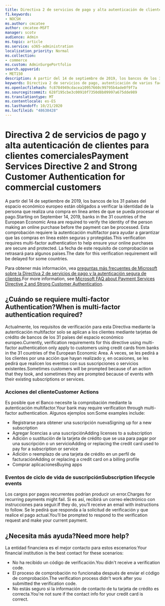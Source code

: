 ```yaml
---
title: Directiva 2 de servicios de pago y alta autenticación de clientes para clientes comerciales
f1.keywords:
- NOCSH
ms.author: cmcatee
author: cmcatee-MSFT
manager: scotv
audience: Admin
ms.topic: article
ms.service: o365-administration
localization_priority: Normal
ms.collection:
- commerce
ms.custom: AdminSurgePortfolio
search.appverid:
- MET150
description: A partir del 14 de septiembre de 2019, los bancos de los 31 países del espacio económico europeo están obligados a verificar la identidad de la persona que realiza una compra en línea antes de que se pueda procesar el pago.
keywords: Directiva 2 de servicios de pago, autenticación de varios factores en el cliente segura
ms.openlocfilehash: fc8784949cdacea10957660c99795b4ade0f9f7a
ms.sourcegitcommit: 628f195cbe3c00910f7350d8b09997a675dde989
ms.translationtype: MT
ms.contentlocale: es-ES
ms.lasthandoff: 10/21/2020
ms.locfileid: "48638428"
---
```

# <a name="payment-services-directive-2-and-strong-customer-authentication-for-commercial-customers"></a><span data-ttu-id="695d4-104">Directiva 2 de servicios de pago y alta autenticación de clientes para clientes comerciales</span><span class="sxs-lookup"><span data-stu-id="695d4-104">Payment Services Directive 2 and Strong Customer Authentication for commercial customers</span></span>

<span data-ttu-id="695d4-105">A partir del 14 de septiembre de 2019, los bancos de los 31 países del espacio económico europeo están obligados a verificar la identidad de la persona que realiza una compra en línea antes de que se pueda procesar el pago.</span><span class="sxs-lookup"><span data-stu-id="695d4-105">Starting on September 14, 2019, banks in the 31 countries of the European Economic Area are required to verify the identity of the person making an online purchase before the payment can be processed.</span></span> <span data-ttu-id="695d4-106">Esta comprobación requiere la autenticación multifactor para ayudar a garantizar que las compras en línea estén seguras y protegidas.</span><span class="sxs-lookup"><span data-stu-id="695d4-106">This verification requires multi-factor authentication to help ensure your online purchases are secure and protected.</span></span> <span data-ttu-id="695d4-107">La fecha de este requisito de comprobación se retrasará para algunos países.</span><span class="sxs-lookup"><span data-stu-id="695d4-107">The date for this verification requirement will be delayed for some countries.</span></span> 

<span data-ttu-id="695d4-108">Para obtener más información, vea [preguntas más frecuentes de Microsoft sobre la Directiva 2 de servicios de pago y la autenticación segura de clientes](https://support.microsoft.com/help/4517854/microsoft-account-open-banking-customer-authentication).</span><span class="sxs-lookup"><span data-stu-id="695d4-108">For more information, see [Microsoft FAQ about Payment Services Directive 2 and Strong Customer Authentication](https://support.microsoft.com/help/4517854/microsoft-account-open-banking-customer-authentication).</span></span>

## <a name="when-is-multi-factor-authentication-required"></a><span data-ttu-id="695d4-109">¿Cuándo se requiere multi-factor Authentication?</span><span class="sxs-lookup"><span data-stu-id="695d4-109">When is multi-factor authentication required?</span></span>

<span data-ttu-id="695d4-110">Actualmente, los requisitos de verificación para esta Directiva mediante la autenticación multifactor solo se aplican a los clientes mediante tarjetas de crédito de bancos de los 31 países del espacio económico europeo.</span><span class="sxs-lookup"><span data-stu-id="695d4-110">Currently, verification requirements for this directive using multi-factor authentication only apply to customers using credit cards from banks in the 31 countries of the European Economic Area.</span></span> <span data-ttu-id="695d4-111">A veces, se les pedirá a los clientes por una acción que hayan realizado y, en ocasiones, se les pedirá que realicen los eventos con sus suscripciones o servicios existentes.</span><span class="sxs-lookup"><span data-stu-id="695d4-111">Sometimes customers will be prompted because of an action that they took, and sometimes they are prompted because of events with their existing subscriptions or services.</span></span>

### <a name="customer-actions"></a><span data-ttu-id="695d4-112">Acciones del cliente</span><span class="sxs-lookup"><span data-stu-id="695d4-112">Customer Actions</span></span>

<span data-ttu-id="695d4-113">Es posible que el Banco necesite la comprobación mediante la autenticación multifactor.</span><span class="sxs-lookup"><span data-stu-id="695d4-113">Your bank may require verification through multi-factor authentication.</span></span> <span data-ttu-id="695d4-114">Algunos ejemplos son:</span><span class="sxs-lookup"><span data-stu-id="695d4-114">Some examples include:</span></span>
- <span data-ttu-id="695d4-115">Registrarse para obtener una suscripción nueva</span><span class="sxs-lookup"><span data-stu-id="695d4-115">Signing up for a new subscription</span></span>
- <span data-ttu-id="695d4-116">Agregar licencias a una suscripción</span><span class="sxs-lookup"><span data-stu-id="695d4-116">Adding licenses to a subscription</span></span>
- <span data-ttu-id="695d4-117">Adición o sustitución de la tarjeta de crédito que se usa para pagar por una suscripción o un servicio</span><span class="sxs-lookup"><span data-stu-id="695d4-117">Adding or replacing the credit card used to pay for a subscription or service</span></span>
- <span data-ttu-id="695d4-118">Adición o reemplazo de una tarjeta de crédito en un perfil de facturación</span><span class="sxs-lookup"><span data-stu-id="695d4-118">Adding or replacing a credit card on a billing profile</span></span>
- <span data-ttu-id="695d4-119">Comprar aplicaciones</span><span class="sxs-lookup"><span data-stu-id="695d4-119">Buying apps</span></span>

### <a name="subscription-lifecycle-events"></a><span data-ttu-id="695d4-120">Eventos de ciclo de vida de suscripción</span><span class="sxs-lookup"><span data-stu-id="695d4-120">Subscription lifecycle events</span></span>

<span data-ttu-id="695d4-121">Los cargos por pagos recurrentes podrían producir un error.</span><span class="sxs-lookup"><span data-stu-id="695d4-121">Charges for recurring payments might fail.</span></span> <span data-ttu-id="695d4-122">Si es así, recibirá un correo electrónico con instrucciones para seguir.</span><span class="sxs-lookup"><span data-stu-id="695d4-122">If they do, you’ll receive an email with instructions to follow.</span></span> <span data-ttu-id="695d4-123">Se le pedirá que responda a la solicitud de verificación y que realice el pago actual.</span><span class="sxs-lookup"><span data-stu-id="695d4-123">You’ll be prompted to respond to the verification request and make your current payment.</span></span>

## <a name="need-more-help"></a><span data-ttu-id="695d4-124">¿Necesita más ayuda?</span><span class="sxs-lookup"><span data-stu-id="695d4-124">Need more help?</span></span>

<span data-ttu-id="695d4-125">La entidad financiera es el mejor contacto para estos escenarios:</span><span class="sxs-lookup"><span data-stu-id="695d4-125">Your financial institution is the best contact for these scenarios:</span></span>
- <span data-ttu-id="695d4-126">No ha recibido un código de verificación.</span><span class="sxs-lookup"><span data-stu-id="695d4-126">You didn't receive a verification code.</span></span>  
- <span data-ttu-id="695d4-127">El proceso de comprobación no funcionaba después de enviar el código de comprobación.</span><span class="sxs-lookup"><span data-stu-id="695d4-127">The verification process didn't work after you submitted the verification code.</span></span>
- <span data-ttu-id="695d4-128">No estás seguro si la información de contacto de tu tarjeta de crédito es correcta.</span><span class="sxs-lookup"><span data-stu-id="695d4-128">You're not sure if the contact info for your credit card is correct.</span></span>
